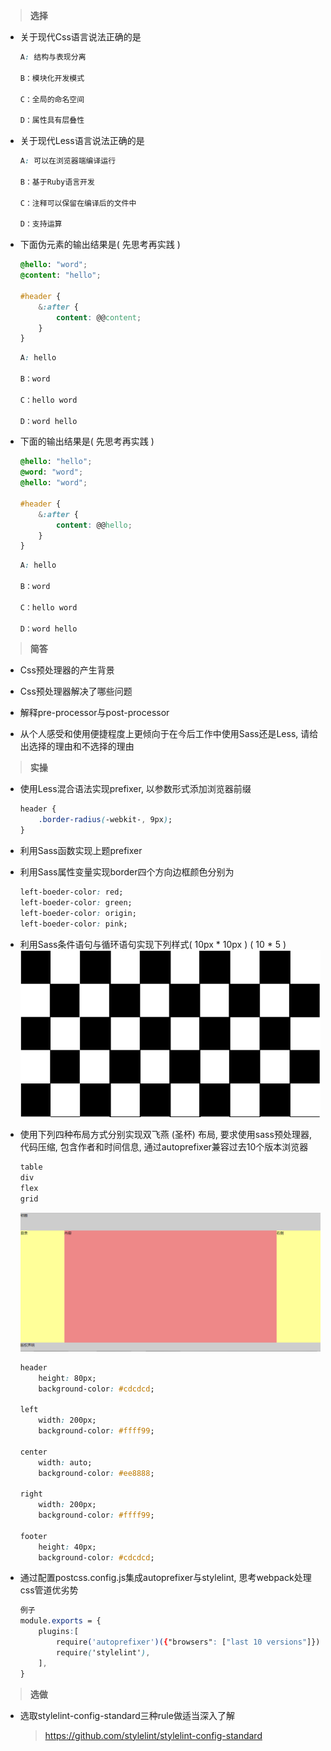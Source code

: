 > **选择**

- 关于现代Css语言说法正确的是
    ```css
    A: 结构与表现分离

    B：模块化开发模式

    C：全局的命名空间

    D：属性具有层叠性
    ```
- 关于现代Less语言说法正确的是
    ```css
    A: 可以在浏览器端编译运行

    B：基于Ruby语言开发

    C：注释可以保留在编译后的文件中

    D：支持运算
    ```
- 下面伪元素的输出结果是( 先思考再实践 )
    ```css
    @hello: "word";
    @content: "hello";

    #header {
        &:after {
            content: @@content;
        }
    }
    ```
    ```css
    A: hello

    B：word

    C：hello word

    D：word hello
    ```
- 下面的输出结果是( 先思考再实践 )
    ```css
    @hello: "hello";
    @word: "word";
    @hello: "word";

    #header {
        &:after {
            content: @@hello;
        }
    }
    ```
    ```css
    A: hello

    B：word

    C：hello word

    D：word hello
    ```
> **简答**
- Css预处理器的产生背景

- Css预处理器解决了哪些问题

- 解释pre-processor与post-processor

- 从个人感受和使用便捷程度上更倾向于在今后工作中使用Sass还是Less, 请给出选择的理由和不选择的理由

> **实操**
- 使用Less混合语法实现prefixer, 以参数形式添加浏览器前缀
    ```css
    header {
        .border-radius(-webkit-, 9px);  
    }
    ```
- 利用Sass函数实现上题prefixer

- 利用Sass属性变量实现border四个方向边框颜色分别为
    ```css
    left-boeder-color: red;
    left-boeder-color: green;
    left-boeder-color: origin;
    left-boeder-color: pink;
    ```
- 利用Sass条件语句与循环语句实现下列样式( 10px * 10px ) ( 10 * 5 )
![image](./white.png)
- 使用下列四种布局方式分别实现双飞燕 (圣杯) 布局, 要求使用sass预处理器, 代码压缩, 包含作者和时间信息, 通过autoprefixer兼容过去10个版本浏览器
    ```css
    table
    div
    flex
    grid
    ```
    ![image](./sanGreal.png)
    ```css
    header
        height: 80px;
        background-color: #cdcdcd;

    left
        width: 200px;
        background-color: #ffff99;

    center
        width: auto;
        background-color: #ee8888;

    right
        width: 200px;
        background-color: #ffff99;

    footer
        height: 40px;
        background-color: #cdcdcd;
    ```

- 通过配置postcss.config.js集成autoprefixer与stylelint, 思考webpack处理css管道优劣势
    ```css
    例子
    module.exports = {
        plugins:[
            require('autoprefixer')({"browsers": ["last 10 versions"]}),
            require('stylelint'),
        ],
    }
    ```

> **选做**
- 选取stylelint-config-standard三种rule做适当深入了解
    > https://github.com/stylelint/stylelint-config-standard
